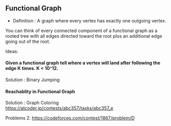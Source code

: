 ## Functional Graph  

* Definition : A graph where every vertex has exactly one outgoing vertex.

You can think of every connected component of a functional graph as a rooted tree with all edges directed toward the root plus an additional edge going out of the root.

Ideas: 

#### Given a functional graph tell where a vertex will land after following the edge K times. K < 10^12. 

Solution : Binary Jumping 

#### Reachablity in Functional Graph

Solution : Graph Coloring 
https://atcoder.jp/contests/abc357/tasks/abc357_e

Problems 2: https://codeforces.com/contest/1867/problem/D

